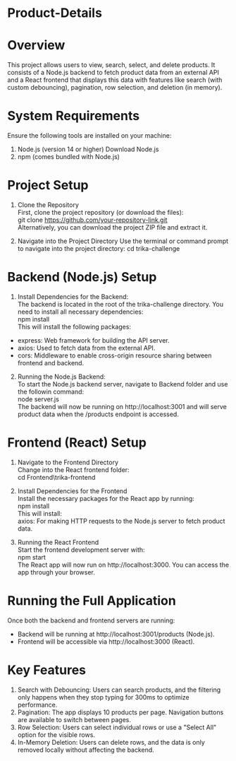 # Product-Details

# Overview
This project allows users to view, search, select, and delete products. It consists of a Node.js backend to fetch product data from an external API and a React frontend that displays this data with features like search (with custom debouncing), pagination, row selection, and deletion (in memory).

# System Requirements
Ensure the following tools are installed on your machine:
1. 	Node.js (version 14 or higher)
 	  Download Node.js
2. 	npm (comes bundled with Node.js)

# Project Setup<br>
1. Clone the Repository<br>
First, clone the project repository (or download the files):<br>
  git clone https://github.com/your-repository-link.git<br>
Alternatively, you can download the project ZIP file and extract it.

2. Navigate into the Project Directory
Use the terminal or command prompt to navigate into the project directory:
  cd trika-challenge

# Backend (Node.js) Setup
1. Install Dependencies for the Backend: <br>
The backend is located in the root of the trika-challenge directory. You need to install all necessary dependencies:<br>
 npm install<br>
This will install the following packages:<br>
* express: Web framework for building the API server.
* axios: Used to fetch data from the external API.
* cors: Middleware to enable cross-origin resource sharing between frontend and backend.

2. Running the Node.js Backend:<br>
   To start the Node.js backend server, navigate to Backend folder and use the followin command:<br>
      node server.js<br>
   The backend will now be running on http://localhost:3001 and will serve product data when the /products endpoint is accessed.

# Frontend (React) Setup
1. Navigate to the Frontend Directory<br>
Change into the React frontend folder:<br>
cd Frontend\trika-frontend<br>

3. Install Dependencies for the Frontend<br>
Install the necessary packages for the React app by running:<br>
  npm install<br>
This will install:<br>
  axios: For making HTTP requests to the Node.js server to fetch product data.

4. Running the React Frontend<br>
Start the frontend development server with:<br>
  npm start<br>
The React app will now run on http://localhost:3000. You can access the app through your browser.<br>

# Running the Full Application
Once both the backend and frontend servers are running:<br>
* Backend will be running at http://localhost:3001/products (Node.js).
* Frontend will be accessible via http://localhost:3000 (React).
 
# Key Features
1. Search with Debouncing: Users can search products, and the filtering only happens when they stop typing for 300ms to optimize performance.
2. Pagination: The app displays 10 products per page. Navigation buttons are available to switch between pages.
3. Row Selection: Users can select individual rows or use a "Select All" option for the visible rows.
4. In-Memory Deletion: Users can delete rows, and the data is only removed locally without affecting the backend.
 

